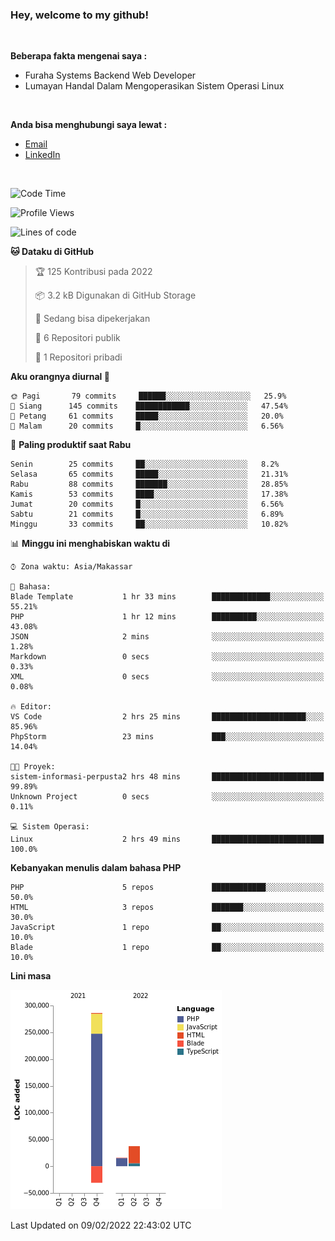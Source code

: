 <h3>Hey, welcome to my github!</h3>

<br>

<p><strong>Beberapa fakta mengenai saya :</strong></p>

<ul>
  <li>Furaha Systems Backend Web Developer</li>
  <li>Lumayan Handal Dalam Mengoperasikan Sistem Operasi Linux</li>
</ul>

<br>

<p><strong>Anda bisa menghubungi saya lewat :</strong></p>

<ul>
  <li><a href="mailto:renaldiapriyanto419@gmail.com">Email</a></li>
  <li><a href="https://www.linkedin.com/in/renaldi-kadang-314314206/">LinkedIn</a></li>
</ul>

<br>

<!--START_SECTION:waka-->
![Code Time](http://img.shields.io/badge/Code%20Time-2%20hrs%2049%20mins-blue)

![Profile Views](http://img.shields.io/badge/Profil%20dilihat-21-blue)

![Lines of code](https://img.shields.io/badge/Sejak%20Hello%20World%20aku%20telah%20menulis-256%20Thousand%20baris%20kode-blue)

**🐱 Dataku di GitHub** 

> 🏆 125 Kontribusi pada 2022
 > 
> 📦 3.2 kB Digunakan di GitHub Storage 
 > 
> 💼 Sedang bisa dipekerjakan
 > 
> 📜 6 Repositori publik 
 > 
> 🔑 1 Repositori pribadi 
 > 
**Aku orangnya diurnal 🐤** 

```text
🌞 Pagi       79 commits     ██████░░░░░░░░░░░░░░░░░░░   25.9% 
🌆 Siang      145 commits    ████████████░░░░░░░░░░░░░   47.54% 
🌃 Petang     61 commits     █████░░░░░░░░░░░░░░░░░░░░   20.0% 
🌙 Malam      20 commits     █░░░░░░░░░░░░░░░░░░░░░░░░   6.56%

```
📅 **Paling produktif saat Rabu** 

```text
Senin        25 commits     ██░░░░░░░░░░░░░░░░░░░░░░░   8.2% 
Selasa       65 commits     █████░░░░░░░░░░░░░░░░░░░░   21.31% 
Rabu         88 commits     ███████░░░░░░░░░░░░░░░░░░   28.85% 
Kamis        53 commits     ████░░░░░░░░░░░░░░░░░░░░░   17.38% 
Jumat        20 commits     █░░░░░░░░░░░░░░░░░░░░░░░░   6.56% 
Sabtu        21 commits     █░░░░░░░░░░░░░░░░░░░░░░░░   6.89% 
Minggu       33 commits     ██░░░░░░░░░░░░░░░░░░░░░░░   10.82%

```


📊 **Minggu ini menghabiskan waktu di** 

```text
⌚︎ Zona waktu: Asia/Makassar

💬 Bahasa: 
Blade Template           1 hr 33 mins        █████████████░░░░░░░░░░░░   55.21% 
PHP                      1 hr 12 mins        ██████████░░░░░░░░░░░░░░░   43.08% 
JSON                     2 mins              ░░░░░░░░░░░░░░░░░░░░░░░░░   1.28% 
Markdown                 0 secs              ░░░░░░░░░░░░░░░░░░░░░░░░░   0.33% 
XML                      0 secs              ░░░░░░░░░░░░░░░░░░░░░░░░░   0.08%

🔥 Editor: 
VS Code                  2 hrs 25 mins       █████████████████████░░░░   85.96% 
PhpStorm                 23 mins             ███░░░░░░░░░░░░░░░░░░░░░░   14.04%

🐱‍💻 Proyek: 
sistem-informasi-perpusta2 hrs 48 mins       █████████████████████████   99.89% 
Unknown Project          0 secs              ░░░░░░░░░░░░░░░░░░░░░░░░░   0.11%

💻 Sistem Operasi: 
Linux                    2 hrs 49 mins       █████████████████████████   100.0%

```

**Kebanyakan menulis dalam bahasa PHP** 

```text
PHP                      5 repos             ████████████░░░░░░░░░░░░░   50.0% 
HTML                     3 repos             ███████░░░░░░░░░░░░░░░░░░   30.0% 
JavaScript               1 repo              ██░░░░░░░░░░░░░░░░░░░░░░░   10.0% 
Blade                    1 repo              ██░░░░░░░░░░░░░░░░░░░░░░░   10.0%

```


**Lini masa**

![Chart not found](https://raw.githubusercontent.com/Sylent-Sys/Sylent-Sys/main/charts/bar_graph.png) 


 Last Updated on 09/02/2022 22:43:02 UTC
<!--END_SECTION:waka-->
